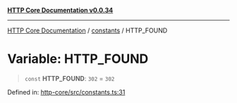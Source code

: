 [**HTTP Core Documentation v0.0.34**](../../README.md)

***

[HTTP Core Documentation](../../modules.md) / [constants](../README.md) / HTTP\_FOUND

# Variable: HTTP\_FOUND

> `const` **HTTP\_FOUND**: `302` = `302`

Defined in: [http-core/src/constants.ts:31](https://github.com/stonemjs/http-core/blob/8d2f265873c2a6f093cdaa7580ed7328bd078613/src/constants.ts#L31)
